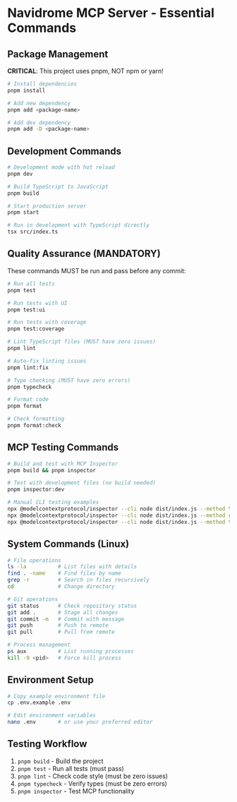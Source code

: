 # Navidrome MCP Server - Essential Commands

## Package Management
**CRITICAL**: This project uses pnpm, NOT npm or yarn!

```bash
# Install dependencies
pnpm install

# Add new dependency
pnpm add <package-name>

# Add dev dependency  
pnpm add -D <package-name>
```

## Development Commands
```bash
# Development mode with hot reload
pnpm dev

# Build TypeScript to JavaScript
pnpm build

# Start production server
pnpm start

# Run in development with TypeScript directly
tsx src/index.ts
```

## Quality Assurance (MANDATORY)
These commands MUST be run and pass before any commit:

```bash
# Run all tests
pnpm test

# Run tests with UI
pnpm test:ui

# Run tests with coverage
pnpm test:coverage

# Lint TypeScript files (MUST have zero issues)
pnpm lint

# Auto-fix linting issues
pnpm lint:fix

# Type checking (MUST have zero errors)
pnpm typecheck

# Format code
pnpm format

# Check formatting
pnpm format:check
```

## MCP Testing Commands
```bash
# Build and test with MCP Inspector
pnpm build && pnpm inspector

# Test with development files (no build needed)
pnpm inspector:dev

# Manual CLI testing examples
npx @modelcontextprotocol/inspector --cli node dist/index.js --method tools/list
npx @modelcontextprotocol/inspector --cli node dist/index.js --method resources/list
npx @modelcontextprotocol/inspector --cli node dist/index.js --method tools/call --tool-name test_connection
```

## System Commands (Linux)
```bash
# File operations
ls -la          # List files with details
find . -name    # Find files by name
grep -r         # Search in files recursively
cd              # Change directory

# Git operations
git status      # Check repository status
git add .       # Stage all changes
git commit -m   # Commit with message
git push        # Push to remote
git pull        # Pull from remote

# Process management
ps aux          # List running processes
kill -9 <pid>   # Force kill process
```

## Environment Setup
```bash
# Copy example environment file
cp .env.example .env

# Edit environment variables
nano .env       # or use your preferred editor
```

## Testing Workflow
1. `pnpm build` - Build the project
2. `pnpm test` - Run all tests (must pass)
3. `pnpm lint` - Check code style (must be zero issues)  
4. `pnpm typecheck` - Verify types (must be zero errors)
5. `pnpm inspector` - Test MCP functionality